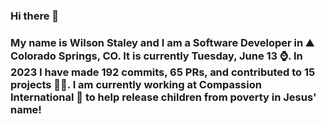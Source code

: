 ### Hi there 👋

### My name is Wilson Staley and I am a Software Developer in ⛰ Colorado Springs, CO.  It is currently Tuesday, June 13 ⌚. In 2023 I have made 192 commits, 65 PRs, and contributed to 15 projects 👨‍💻. I am currently working at Compassion International 🏢 to help release children from poverty in Jesus' name!